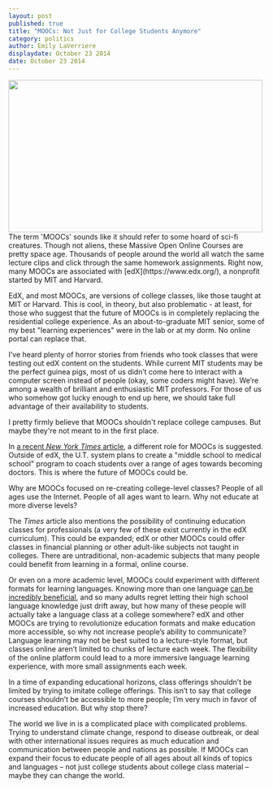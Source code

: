 ```yaml
---
layout: post
published: true
title: "MOOCs: Not Just for College Students Anymore"
category: politics
author: Emily LaVerriere
displaydate: October 23 2014
date: October 23 2014
---
```


<img src="http://upload.wikimedia.org/wikipedia/commons/8/84/CIMS_Lecture_Hall.jpg" width="500px" height="300px" />    
The term 'MOOCs' sounds like it should refer to some hoard of sci-fi creatures. Though not aliens, these Massive Open Online Courses are pretty space age. Thousands of people around the world all watch the same lecture clips and click through the same homework assignments. Right now, many MOOCs are associated with [edX](https://www.edx.org/), a nonprofit started by MIT and Harvard.

EdX, and most MOOCs, are versions of college classes, like those taught at MIT or Harvard. This is cool, in theory, but also problematic - at least, for those who suggest that the future of MOOCs is in completely replacing the residential college experience. As an about-to-graduate MIT senior, some of my best "learning experiences" were in the lab or at my dorm. No online portal can replace that.

I’ve heard plenty of horror stories from friends who took classes that were testing out edX content on the students. While current MIT students may be the perfect guinea pigs, most of us didn’t come here to interact with a computer screen instead of people (okay, some coders might have). We’re among a wealth of brilliant and enthusiastic MIT professors. For those of us who somehow got lucky enough to end up here, we should take full advantage of their availability to students. 

I pretty firmly believe that MOOCs shouldn't replace college campuses. But maybe they're not meant to in the first place.

In [a recent _New York Times_ article](http://www.nytimes.com/2014/10/17/us/universities-rethinking-their-use-of-massive-online-courses.html?ref=todayspaper&_r=0), a different role for MOOCs is suggested. Outside of edX, the U.T. system plans to create a "middle school to medical school" program to coach students over a range of ages towards becoming doctors. This is where the future of MOOCs could be.

Why are MOOCs focused on re-creating college-level classes? People of all ages use the Internet. People of all ages want to learn. Why not educate at more diverse levels?

The _Times_ article also mentions the possibility of continuing education classes for professionals (a very few of these exist currently in the edX curriculum). This could be expanded; edX or other MOOCs could offer classes in financial planning or other adult-like subjects not taught in colleges. There are untraditional, non-academic subjects that many people could benefit from learning in a formal, online course. 

Or even on a more academic level, MOOCs could experiment with different formats for learning languages. Knowing more than one language [can be incredibly beneficial]( http://www.economist.com/blogs/prospero/2014/03/language-study), and so many adults regret letting their high school language knowledge just drift away, but how many of these people will actually take a language class at a college somewhere? edX and other MOOCs are trying to revolutionize education formats and make education more accessible, so why not increase people’s ability to communicate? Language learning may not be best suited to a lecture-style format, but classes online aren’t limited to chunks of lecture each week. The flexibility of the online platform could lead to a more immersive language learning experience, with more small assignments each week. 

In a time of expanding educational horizons, class offerings shouldn’t be limited by trying to imitate college offerings. This isn’t to say that college courses shouldn’t be accessible to more people; I’m very much in favor of increased education. But why stop there?

The world we live in is a complicated place with complicated problems. Trying to understand climate change, respond to disease outbreak, or deal with other international issues requires as much education and communication between people and nations as possible. If MOOCs can expand their focus to educate people of all ages about all kinds of topics and languages – not just college students about college class material – maybe they can change the world.